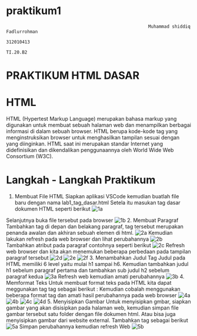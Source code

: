 # praktikum1 
                                                          Muhammad shiddiq Fadlurrohman
                                                                  312010413
                                                                   TI.20.B2
 
# PRAKTIKUM HTML DASAR
# HTML
HTML (Hypertest Markup Language) merupakan bahasa markup yang digunakan untuk membuat sebuah halaman web dan menampilkan berbagai informasi di dalam sebuah browser. HTML berupa kode-kode tag yang menginstruksikan browser untuk menghasilkan tampilan sesuai dengan yang diinginkan. HTML saat ini merupakan standar Internet yang didefinisikan dan dikendalikan penggunaannya oleh World Wide Web Consortium (W3C).
# Langkah - Langkah Praktikum
1. Membuat File HTML Siapkan aplikasi VSCode kemudian buatlah file baru dengan nama lab1_tag_dasar.html Setela itu masukan tag dasar dokumen HTML seperti berikut
![1a](https://user-images.githubusercontent.com/73062038/158125889-68cf0ed8-4c96-4df2-b89d-38fd0ad586b3.jpeg)

 Selanjutnya buka file tersebut pada browser
![1b](https://user-images.githubusercontent.com/73062038/158125490-4e5764d8-f497-4eb3-8547-f5fe19b6002f.jpeg)
2. Membuat Paragraf Tambahkan tag
di depan dan belakang paragraf, tag tersebut merupakan penanda awalan dan akhiran sebuah elemen di html.
![2a](https://user-images.githubusercontent.com/73062038/158126845-be1ef2d3-5836-45c0-bb62-915883e12a54.jpeg)
Kemudian lakukan refresh pada web browser dan lihat perubahannya
![2b](https://user-images.githubusercontent.com/73062038/158126885-d8f44883-0caa-4763-83e4-cb65772d92f2.jpeg)
Tambahkan atribut pada paragraf contohnya seperti berikut
![2c](https://user-images.githubusercontent.com/73062038/158126972-e7523332-f17d-487d-a4d0-234b23251b7d.jpeg)
Refresh web browser dan kita akan menemukan beberapa perbedaan pada tampilan paragraf tersebut
![2d](https://user-images.githubusercontent.com/73062038/158127084-5403bbc6-3a13-40f7-939c-77bfe9fd6b34.jpeg)
![2e](https://user-images.githubusercontent.com/73062038/158127187-21eddd63-2b1f-4a41-843f-d2ca0fca186c.jpeg)
![2f](https://user-images.githubusercontent.com/73062038/158127199-89039064-a9b1-46db-bfdf-76fa81810756.jpeg)
3. Menambahkan Judul Tag Judul pada HTML memiliki 6 level yaitu mulai h1 sampai h6. Kemudian tambahkan judul h1 sebelum paragraf pertama dan tambahkan sub judul h2 sebelum paragraf kedua
![3a](https://user-images.githubusercontent.com/73062038/158127350-e2a16cba-b101-411c-abe3-92a69644d0c7.jpeg)
Refresh web kemudian amati perubahannya
![3b](https://user-images.githubusercontent.com/73062038/158127480-0a75b01b-5116-4b08-8098-febe69c0280e.jpeg)
4. Memformat Teks Untuk membuat format teks pada HTML kita dapat meggunakan tag tag sebagai berikut :
Kemudian cobalah menggunakan beberapa format tag dan amati hasil perubahannya pada web browser
![4a](https://user-images.githubusercontent.com/73062038/158127608-00139169-af10-412e-bd6d-0eccf567bce8.jpeg)
![4b](https://user-images.githubusercontent.com/73062038/158127682-73bc4b3c-eafb-496e-b3c6-f001faf555bd.jpeg)
![4c](https://user-images.githubusercontent.com/73062038/158127705-30aec24e-9879-41a5-94eb-ef8f22a84f90.jpeg)
![4d](https://user-images.githubusercontent.com/73062038/158127718-b9c76f88-538b-497f-b862-cef41aa014e5.jpeg)
5. Menyisipkan Gambar Untuk menyisipkan gmbar, siapkan gambar yang akan disisipkan pada halaman web, kemudian simpan file gambar tersebut satu folder dengan file dokumen html. Atau bisa juga menyisipkan gambar dari website external. Tambahkan tag sebagai berikut
![5a](https://user-images.githubusercontent.com/73062038/158128220-31d94c74-7c55-4a36-975f-3b873f66babc.jpeg)
Simpan perubahannya kemudian refresh Web
![5b](https://user-images.githubusercontent.com/73062038/158128237-045c69f7-950d-4cc8-926f-afdcb52c0513.jpeg)


